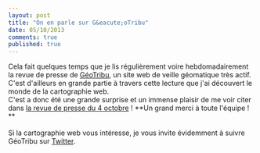 ```yaml
---
layout: post
title: "On en parle sur G&eacute;oTribu"
date: 05/10/2013
comments: true
published: true
---
```

Cela fait quelques temps que je lis régulièrement voire hebdomadairement la revue de presse de [GéoTribu](http://www.geotribu.net/ "GéoTribu"), un site web de veille géomatique très actif. C'est d'ailleurs en grande partie à travers cette lecture que j'ai découvert le monde de la cartographie web.   
C'est a donc été une grande surprise et un immense plaisir de me voir citer dans [la revue de presse du 4 octobre](http://www.geotribu.net/node/653 "Revue de presse GéoTribu") ! **Un grand merci à toute l'équipe ! **   
<br/>
Si la cartographie web vous intéresse, je vous invite évidemment à suivre GéoTribu sur [Twitter](https://twitter.com/geotribu "GéoTribu sur Twitter"). 